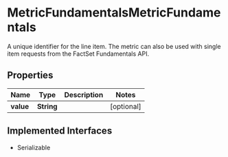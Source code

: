 

# MetricFundamentalsMetricFundamentals

A unique identifier for the line item. The metric can also be used with single item requests from the FactSet Fundamentals API.

## Properties

Name | Type | Description | Notes
------------ | ------------- | ------------- | -------------
**value** | **String** |  |  [optional]


## Implemented Interfaces

* Serializable


